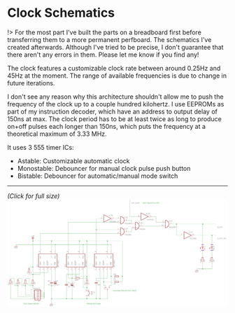 # Clock Schematics

!> For the most part I've built the parts on a breadboard first before transferring them to a more permanent perfboard. The schematics I've created afterwards. Although I've tried to be precise, I don't guarantee that there aren't any errors in them. Please let me know if you find any!

The clock features a customizable clock rate between around 0.25Hz and 45Hz at the moment. The range of available frequencies is due to change in future iterations.

I don't see any reason why this architecture shouldn't allow me to push the frequency of the clock up to a couple hundred kilohertz. I use EEPROMs as part of my instruction decoder, which have an address to output delay of 150ns at max. The clock period has to be at least twice as long to produce on+off pulses each longer than 150ns, which puts the frequency at a theoretical maximum of 3.33 MHz.

It uses 3 555 timer ICs:
- Astable: Customizable automatic clock
- Monostable: Debouncer for manual clock pulse push button
- Bistable: Debouncer for automatic/manual mode switch

---

_(Click for full size)_
[![schematics](../_images/clock_module.png)](https://github.com/padarom/pca-one/master/docs/_images/clock_module.png ":target=_blank")

